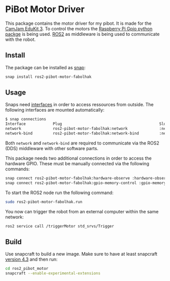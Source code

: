 # PiBot Motor Driver

This package contains the motor driver for my pibot. It is made for the [CamJam EduKit 3](https://camjam.me/?page_id=1035). To control the motors the [Raspberry Pi Gpio python packge](https://pypi.org/project/RPi.GPIO/) is being used. [ROS2](https://index.ros.org/doc/ros2/) as middleware is being used to communicate with the robot.

## Install

The package can be installed as [snap](https://snapcraft.io/ros2-pibot-motor-fabolhak):

```bash
snap install ros2-pibot-motor-fabolhak
```

## Usage

Snaps need [interfaces](https://snapcraft.io/docs/interface-management) in order to access ressources from outside. The following interfaces are mounted automatically:

```bash
$ snap connections
Interface            Plug                                           Slot                  Notes
network              ros2-pibot-motor-fabolhak:network              :network              -
network-bind         ros2-pibot-motor-fabolhak:network-bind         :network-bind         -

```

Both `network` and `network-bind` are required to communicate via the ROS2 (DDS) middleware with other software parts.

This package needs two additional connections in order to access the hardware GPIO. These must be manually connected via the following commands:

```bash
snap connect ros2-pibot-motor-fabolhak:hardware-observe :hardware-observe
snap connect ros2-pibot-motor-fabolhak:gpio-memory-control :gpio-memory-control
```

To start the ROS2 node run the following command:

```bash
sudo ros2-pibot-motor-fabolhak.run
```

You now can trigger the robot from an external computer within the same network:

```bash
ros2 service call /triggerMotor std_srvs/Trigger
```

## Build

Use snapcraft to build a new image. Make sure to have at least snapcraft [version 4.3](https://github.com/snapcore/snapcraft/releases/tag/4.3) and then run:

```bash
cd ros2_pibot_motor
snapcraft --enable-experimental-extensions
```